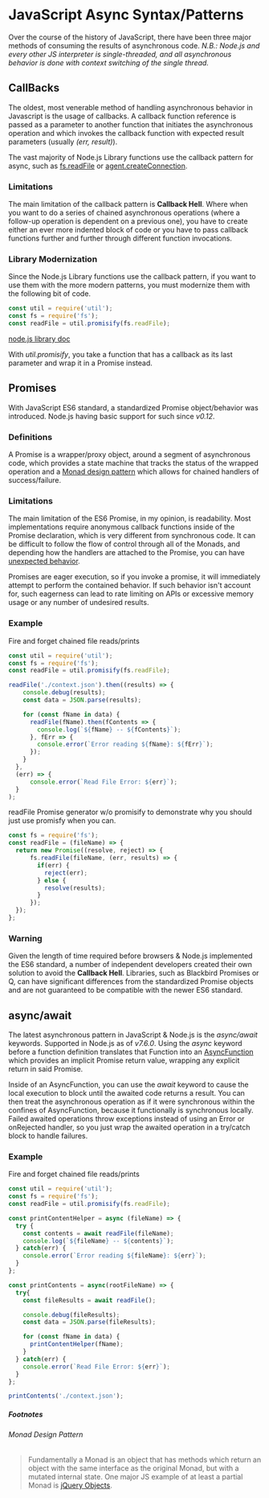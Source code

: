 # JavaScript Async Syntax/Patterns

Over the course of the history of JavaScript, there have been three major methods of consuming the results of asynchronous code.
_N.B.: Node.js and every other JS interpreter is single-threaded, and all asynchronous behavior is done with context switching of the single thread._

## CallBacks
The oldest, most venerable method of handling asynchronous behavior in Javascript is the usage of callbacks.  A callback function reference is passed as a parameter to another function that initiates the asynchronous operation and which invokes the callback function with expected result parameters (usually _(err, result)_).

The vast majority of Node.js Library functions use the callback pattern for async, such as [fs.readFile](https://nodejs.org/api/fs.html#fs_fs_readfile_path_options_callback) or [agent.createConnection](https://nodejs.org/api/http.html#http_agent_createconnection_options_callback).

### Limitations
The main limitation of the callback pattern is **Callback Hell**.  Where when you want to do a series of chained asynchronous operations (where a follow-up operation is dependent on a previous one), you have to create either an ever more indented block of code or you have to pass callback functions further and further through different function invocations.

### Library Modernization
Since the Node.js Library functions use the callback pattern, if you want to use them with the more modern patterns, you must modernize them with the following bit of code.

```javascript 1.6
const util = require('util');
const fs = require('fs');
const readFile = util.promisify(fs.readFile);
```
[node.js library doc](https://nodejs.org/api/util.html#util_util_promisify_original)

With _util.promisify_, you take a function that has a callback as its last parameter and wrap it in a Promise instead.

## Promises
With JavaScript ES6 standard, a standardized Promise object/behavior was introduced.  Node.js having basic support for such since _v0.12_.

### Definitions
A Promise is a wrapper/proxy object, around a segment of asynchronous code, which provides a state machine that tracks the status of the wrapped operation and a [Monad design pattern](#monad-design-pattern) which allows for chained handlers of success/failure.

### Limitations
The main limitation of the ES6 Promise, in my opinion, is readability.  Most implementations require anonymous callback functions inside of the Promise declaration, which is very different from synchronous code.  It can be difficult to follow the flow of control through all of the Monads, and depending how the handlers are attached to the Promise, you can have [unexpected behavior](https://developer.mozilla.org/en-US/docs/Web/JavaScript/Reference/Global_Objects/Promise/then#Chaining).

Promises are eager execution, so if you invoke a promise, it will immediately attempt to perform the contained behavior.  If such behavior isn't account for, such eagerness can lead to rate limiting on APIs or excessive memory usage or any number of undesired results.

### Example
Fire and forget chained file reads/prints
```javascript 1.6
const util = require('util');
const fs = require('fs');
const readFile = util.promisify(fs.readFile);

readFile('./context.json').then((results) => {
    console.debug(results);
    const data = JSON.parse(results);

    for (const fName in data) {
      readFile(fName).then(fContents => {
        console.log(`${fName} -- ${fContents}`);
      }, fErr => {
        console.error(`Error reading ${fName}: ${fErr}`);
      });
    }
  },
  (err) => {
      console.error(`Read File Error: ${err}`);
  }
);
```

readFile Promise generator w/o promisify to demonstrate why you should just use promisfy when you can.
```javascript 1.6
const fs = require('fs');
const readFile = (fileName) => {
  return new Promise((resolve, reject) => {
      fs.readFile(fileName, (err, results) => {
        if(err) {
          reject(err);
        } else {
          resolve(results);
        }
      });
  });
};
```

### Warning
Given the length of time required before browsers & Node.js implemented the ES6 standard, a number of independent developers created their own solution to avoid the **Callback Hell**.  Libraries, such as Blackbird Promises or Q, can have significant differences from the standardized Promise objects and are not guaranteed to be compatible with the newer ES6 standard.

## async/await
The latest asynchronous pattern in JavaScript & Node.js is the _async/await_ keywords.  Supported in Node.js as of _v7.6.0_.  Using the _async_ keyword before a function definition translates that Function into an [AsyncFunction](https://developer.mozilla.org/en-US/docs/Web/JavaScript/Reference/Global_Objects/AsyncFunction) which provides an implicit Promise return value, wrapping any explicit return in said Promise.

Inside of an AsyncFunction, you can use the _await_ keyword to cause the local execution to block until the awaited code returns a result.  You can then treat the asynchronous operation as if it were synchronous within the confines of AsyncFunction, because it functionally is synchronous locally.  Failed awaited operations throw exceptions instead of using an Error or onRejected handler, so you just wrap the awaited operation in a try/catch block to handle failures.

### Example
Fire and forget chained file reads/prints
```javascript 1.6
const util = require('util');
const fs = require('fs');
const readFile = util.promisify(fs.readFile);

const printContentHelper = async (fileName) => {
  try {
    const contents = await readFile(fileName);
    console.log(`${fileName} -- ${contents}`);
  } catch(err) {
    console.error(`Error reading ${fileName}: ${err}`);
  }
};

const printContents = async(rootFileName) => {
  try{
    const fileResults = await readFile();

    console.debug(fileResults);
    const data = JSON.parse(fileResults);

    for (const fName in data) {
      printContentHelper(fName);
    }
  } catch(err) {
    console.error(`Read File Error: ${err}`);
  }
};

printContents('./context.json');
```

##### Footnotes
###### Monad Design Pattern
> Fundamentally a Monad is an object that has methods which return an object with the same interface as the original Monad, but with a mutated internal state.
> One major JS example of at least a partial Monad is [jQuery Objects](https://api.jquery.com/jQuery/#jQuery1).
